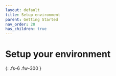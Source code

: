 ```yaml
---
layout: default
title: Setup environment
parent: Getting Started
nav_order: 20
has_children: true
---
```


# Setup your environment
{: .fs-6 .fw-300 }